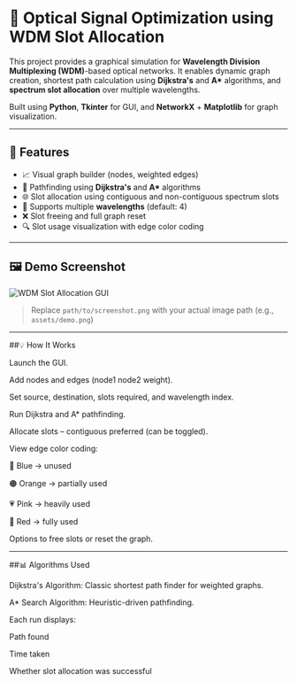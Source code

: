 # 🔌 Optical Signal Optimization using WDM Slot Allocation

This project provides a graphical simulation for **Wavelength Division Multiplexing (WDM)**-based optical networks. It enables dynamic graph creation, shortest path calculation using **Dijkstra's** and **A\*** algorithms, and **spectrum slot allocation** over multiple wavelengths.

Built using **Python**, **Tkinter** for GUI, and **NetworkX** + **Matplotlib** for graph visualization.

---

## 🚀 Features

- 📈 Visual graph builder (nodes, weighted edges)
- 🧠 Pathfinding using **Dijkstra's** and **A\*** algorithms
- 🌐 Slot allocation using contiguous and non-contiguous spectrum slots
- 🌈 Supports multiple **wavelengths** (default: 4)
- ❌ Slot freeing and full graph reset
- 🔍 Slot usage visualization with edge color coding

---

## 🖼️ Demo Screenshot

![WDM Slot Allocation GUI](path/to/screenshot.png)

> Replace `path/to/screenshot.png` with your actual image path (e.g., `assets/demo.png`)

---
##💡 How It Works

Launch the GUI.

Add nodes and edges (node1 node2 weight).

Set source, destination, slots required, and wavelength index.

Run Dijkstra and A* pathfinding.

Allocate slots – contiguous preferred (can be toggled).

View edge color coding:

🔵 Blue → unused

🟠 Orange → partially used

💗 Pink → heavily used

🔴 Red → fully used

Options to free slots or reset the graph.

---
##📊 Algorithms Used

Dijkstra's Algorithm: Classic shortest path finder for weighted graphs.

A* Search Algorithm: Heuristic-driven pathfinding.

Each run displays:

Path found

Time taken

Whether slot allocation was successful

